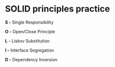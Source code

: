 # SOLID principles practice

<b>S -</b> Single Responsibility

<b>O -</b> Open/Close Principle

<b>L -</b> Liskov Substitution

<b>I -</b> Interface Segregation

<b>D -</b>  Dependency Inversion